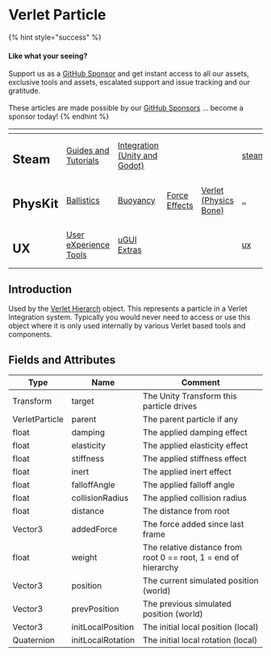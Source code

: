 # Verlet Particle

{% hint style="success" %}
#### Like what your seeing?

Support us as a [GitHub Sponsor](../../../become-a-sponsor/) and get instant access to all our assets, exclusive tools and assets, escalated support and issue tracking and our gratitude.\
\
These articles are made possible by our [GitHub Sponsors](../../../become-a-sponsor/) ... become a sponsor today!
{% endhint %}

<table data-view="cards"><thead><tr><th></th><th></th><th></th><th></th><th></th><th data-hidden data-card-target data-type="content-ref"></th><th data-hidden data-card-cover data-type="files"></th></tr></thead><tbody><tr><td><h2>Steam</h2></td><td><a href="../../../company/steam/">Guides and Tutorials</a></td><td><a href="../../steamworks/">Integration (Unity and Godot)</a></td><td></td><td></td><td><a href="../../../company/steam/">steam</a></td><td><a href="../../../.gitbook/assets/Steamworks Card.png">Steamworks Card.png</a></td></tr><tr><td><h2>PhysKit</h2></td><td><a href="../learning/sample-scenes/fantasy-style-ballistic-simulation.md">Ballistics</a></td><td><a href="../learning/sample-scenes/1-buoyancy-example.md">Buoyancy</a></td><td><a href="../learning/sample-scenes/1-force-effect-fields.md">Force Effects</a></td><td><a href="../learning/sample-scenes/2-verlet-spring-skinned-mesh.md">Verlet (Physics Bone)</a></td><td><a href="../">..</a></td><td><a href="../../../.gitbook/assets/PhysKit Card.png">PhysKit Card.png</a></td></tr><tr><td><h2>UX</h2></td><td><a href="../../ux/learning/core-concepts/">User eXperience Tools</a></td><td><a href="../../ux/learning/ugui-extras/">uGUI Extras</a></td><td></td><td></td><td><a href="../../ux/">ux</a></td><td><a href="../../../.gitbook/assets/Splash Screen (1).png">Splash Screen (1).png</a></td></tr></tbody></table>

## Introduction

Used by the [Verlet Hierarch](verlet-hierarchy.md) object. This represents a particle in a Verlet Integration system. Typically you would never need to access or use this object where it is only used internally by various Verlet based tools and components.

## Fields and Attributes

| Type           | Name              | Comment                                                         |
| -------------- | ----------------- | --------------------------------------------------------------- |
| Transform      | target            | The Unity Transform this particle drives                        |
| VerletParticle | parent            | The parent particle if any                                      |
| float          | damping           | The applied damping effect                                      |
| float          | elasticity        | The applied elasticity effect                                   |
| float          | stiffness         | The applied stiffness effect                                    |
| float          | inert             | The applied inert effect                                        |
| float          | falloffAngle      | The applied falloff angle                                       |
| float          | collisionRadius   | The applied collision radius                                    |
| float          | distance          | The distance from root                                          |
| Vector3        | addedForce        | The force added since last frame                                |
| float          | weight            | The relative distance from root 0 == root, 1 = end of hierarchy |
| Vector3        | position          | The current simulated position (world)                          |
| Vector3        | prevPosition      | The previous simulated position (world)                         |
| Vector3        | initLocalPosition | The initial local position (local)                              |
| Quaternion     | initLocalRotation | The initial local rotation (local)                              |

